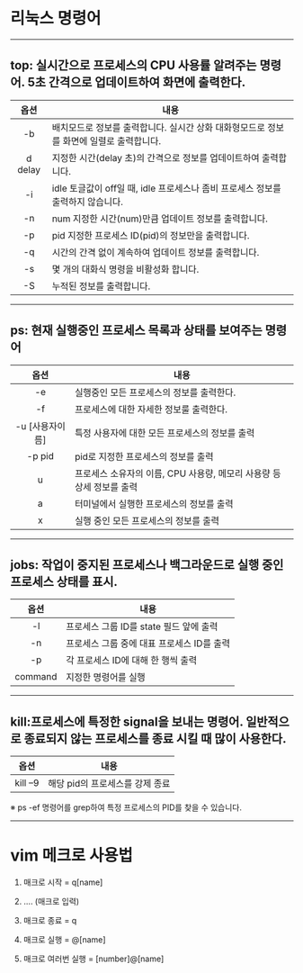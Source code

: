 # 리눅스 명령어
---
## top: 실시간으로 프로세스의 CPU 사용률 알려주는 명령어. 5초 간격으로 업데이트하여 화면에 출력한다. 


|옵션|내용|
|:---:|---|
|-b| 배치모드로 정보를 출력합니다. 실시간 상화 대화형모드로 정보를 화면에 일렬로 출력합니다.|
|d delay| 지정한 시간(delay 초)의 간격으로 정보를 업데이트하여 출력합니다.|
|-i| idle	토글값이 off일 때, idle 프로세스나 좀비 프로세스 정보를 출력하지 않습니다.|
|-n| num	지정한 시간(num)만큼 업데이트 정보를 출력합니다.|
|-p| pid	지정한 프로세스 ID(pid)의 정보만을 출력합니다.|
|-q| 시간의 간격 없이 계속하여 업데이트 정보를 출력합니다.|
|-s|	몇 개의 대화식 명령을 비활성화 합니다.|
|-S|	누적된 정보를 출력합니다.|


---

## ps: 현재 실행중인 프로세스 목록과 상태를 보여주는 명령어
|옵션|내용|
|:---:|---|
|-e| 실행중인 모든 프로세스의 정보를 출력한다.|
|-f| 프로세스에 대한 자세한 정보룰 출력한다.|
|-u [사용자이름]| 특정 사용자에 대한 모든 프로세스의 정보를 출력|
|-p pid| pid로 지정한 프로세스의 정보를 출력|
|u| 프로세스 소유자의 이름, CPU 사용량, 메모리 사용량 등 상세 정보를 출력|
|a| 터미널에서 실행한 프로세스의 정보를 출력|
|x| 실행 중인 모든 프로세스의 정보를 출력|

---            

 ## jobs: 작업이 중지된 프로세스나 백그라운드로 실행 중인 프로세스 상태를 표시.
|옵션|내용|
|:---:|---|
|-l| 프로세스 그룹 ID를 state 필드 앞에 출력|
|-n| 프로세스 그룹 중에 대표 프로세스 ID를 출력|
|-p| 각 프로세스 ID에 대해 한 행씩 출력|
|command| 지정한 명령어를 실행|
           
---

 ## kill:프로세스에 특정한 signal을 보내는 명령어. 일반적으로 종료되지 않는 프로세스를 종료 시킬 때 많이 사용한다.
|옵션|내용|
|:---:|---|
|kill –9 <pid>| 해당 pid의 프로세스를 강제 종료|

 ※ ps -ef 명령어를 grep하여 특정 프로세스의 PID를 찾을 수 있습니다.

---

# vim 메크로 사용법
 
1. 매크로 시작 = q[name] 

2. .... (매크로 입력)

3. 매크로 종료 = q

4. 매크로 실행 = @[name]

5. 매크로 여러번 실행 = [number]@[name]

